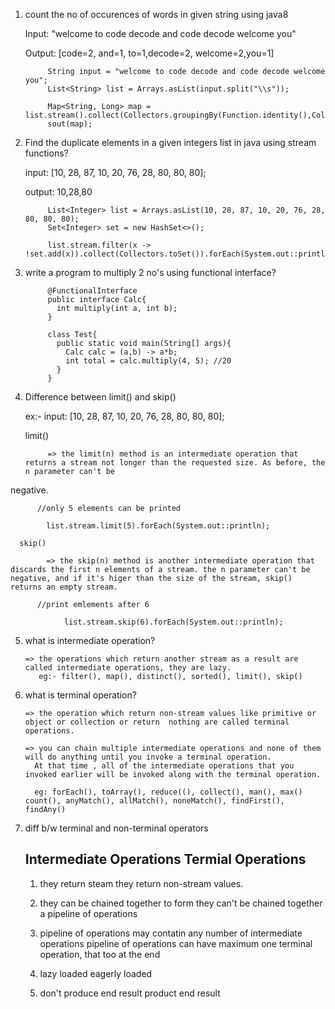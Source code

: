 1. count the no of occurences of words in given string using java8
    
    Input: "welcome to code decode and code decode welcome you"
    
    Output: [code=2, and=1, to=1,decode=2, welcome=2,you=1]
    
            String input = "welcome to code decode and code decode welcome you";
            List<String> list = Arrays.asList(input.split("\\s"));
    
            Map<String, Long> map = list.stream().collect(Collectors.groupingBy(Function.identity(),Collectors.counting()));
            sout(map);

2. Find the duplicate elements in a given integers list in java using stream functions?
  
    input: [10, 28, 87, 10, 20, 76, 28, 80, 80, 80];
    
    output: 10,28,80
      
            List<Integer> list = Arrays.asList(10, 28, 87, 10, 20, 76, 28, 80, 80, 80);
            Set<Integer> set = new HashSet<>();

            list.stream.filter(x -> !set.add(x)).collect(Collectors.toSet()).forEach(System.out::println);

3. write a program to multiply 2 no's using functional interface?
    
            @FunctionalInterface
            public interface Calc{
              int multiply(int a, int b);
            }
    
            class Test{
              public static void main(String[] args){
                Calc calc = (a,b) -> a*b;
                int total = calc.multiply(4, 5); //20
              }
            }

4. Difference between limit() and skip()
  
      ex:- input: [10, 28, 87, 10, 20, 76, 28, 80, 80, 80];
  
      limit() 
      
            => the limit(n) method is an intermediate operation that returns a stream not longer than the requested size. As before, the n parameter can't be
negative.
          
          //only 5 elements can be printed
          
            list.stream.limit(5).forEach(System.out::println);

      skip() 
      
            => the skip(n) method is another intermediate operation that discards the first n elements of a stream. the n parameter can't be negative, and if it's higer than the size of the stream, skip() returns an empty stream.
            
          //print emlements after 6 
          
                list.stream.skip(6).forEach(System.out::println);

5. what is intermediate operation?
    
       => the operations which return another stream as a result are called intermediate operations, they are lazy.
          eg:- filter(), map(), distinct(), sorted(), limit(), skip()
            
6. what is terminal operation?

        
       => the operation which return non-stream values like primitive or object or collection or return  nothing are called terminal operations.
       
       => you can chain multiple intermediate operations and none of them will do anything until you invoke a terminal operation. 
         At that time , all of the intermediate operations that you invoked earlier will be invoked along with the terminal operation.
         
         eg: forEach(), toArray(), reduce((), collect(), man(), max() count(), anyMatch(), allMatch(), noneMatch(), findFirst(), findAny()
                                          

7. diff b/w terminal and non-terminal operators
      
      Intermediate Operations                                                               Termial Operations
      ------------------------------------------------------------------------------------------------------------------------------------------------------------
      1. they return steam                                                                  they return non-stream values.


      2. they can be chained together to form                                                they can't be chained together
         a pipeline of operations
         
      3. pipeline of operations may contatin any number of intermediate operations        pipeline of operations can have maximum one terminal operation, that too at the end
         
      4. lazy loaded                                eagerly loaded
      
      5. don't produce end result                   product end result
           
  
  
  
  
  
  
  
  
  
  
  
  
  
  
  
  
    
